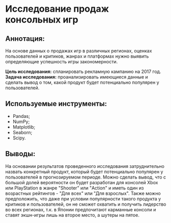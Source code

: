 # Исследование продаж консольных игр

## Аннотация:
На основе данных о продажах игр в различных регионах, оценках пользователей и критиков, жанрах и платформах нужно выявить определяющие успешность игры закономерности. 

**Цель исследования:** спланировать рекламную кампанию на 2017 год. \
**Задача исследования:** проанализировать имеющиеся данные и сделать вывод о том, какой продукт будет потенциально популярен у пользователей.

## Используемые инструменты:
- Pandas;
- NumPy;
- Matplotlib;
- Seaborn;
- Scipy.

## Выводы:
На основании результатов проведенного исследования затруднительно назвать конкретный продукт, который будет потенциально популярен у пользователей в прогнозируемом периоде. Можно сделать вывод, что с большой долей вероятности он будет разработан для консолей Xbox или PlayStation в жанре "Shooter" или "Action" и иметь один из возрастных рейтингов - "Для всех" или "Для взрослых". Также можно предположить, что даже при условии популярности такого продукта у критиков и пользователей, он не сможет охватить и получить лидерство во всех регионах, т.к. в Японии предпочитают карманные консоли и ставят экшн-игры лишь на второе место, а шутеры на пятое.
